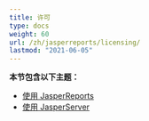 ```yaml
---
title: 许可
type: docs
weight: 60
url: /zh/jasperreports/licensing/
lastmod: "2021-06-05"
---
```


**本节包含以下主题：**

- [使用 JasperReports](/pdf/zh/jasperreports/working-with-jasperreports/)
- [使用 JasperServer](/pdf/zh/jasperreports/working-with-jasperserver/)
